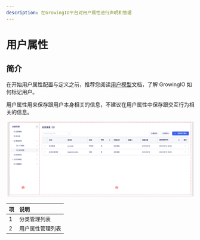 ```yaml
---
description: 在GrowingIO平台对用户属性进行声明和管理
---
```


# 用户属性

## 简介

在开始用户属性配置与定义之前，推荐您阅读[用户模型](https://github.com/growingio/growingio-cdp-docs/tree/4189247e398f09fdb26bde8d37ab423fc1bc3e3c/introduction/user-model/README.md)文档，了解 GrowingIO 如何标记用户。

用户属性用来保存跟用户本身相关的信息，不建议在用户属性中保存跟交互行为相关的信息。

![&#x7528;&#x6237;&#x5C5E;&#x6027;&#x7BA1;&#x7406;&#x5217;&#x8868;&#x9875;](../../../../../.gitbook/assets/image%20%28502%29.png)

| 项 | 说明 |
| :--- | :--- |
| 1 | 分类管理列表 |
| 2 | 用户属性管理列表 |

